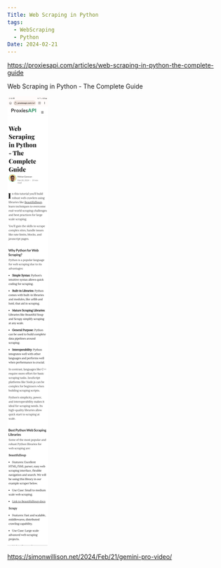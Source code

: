 ```yaml
---
Title: Web Scraping in Python
tags:
  - WebScraping
  - Python
Date: 2024-02-21
---
```

https://proxiesapi.com/articles/web-scraping-in-python-the-complete-guide

Web Scraping in Python - The Complete Guide

![](_asset/Screenshot_20240221_210051_Kiwi%20Browser.jpg)

https://simonwillison.net/2024/Feb/21/gemini-pro-video/